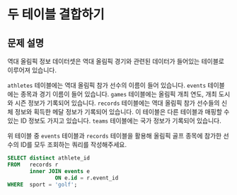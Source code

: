 # 두 테이블 결합하기

## **문제 설명**

역대 올림픽 정보 데이터셋은 역대 올림픽 경기와 관련된 데이터가 들어있는 테이블로 이루어져 있습니다.

`athletes` 테이블에는 역대 올림픽 참가 선수의 이름이 들어 있습니다. `events` 테이블에는 종목과 경기 이름이 들어 있습니다. `games` 테이블에는 올림픽 개최 연도, 개최 도시와 시즌 정보가 기록되어 있습니다. `records` 테이블에는 역대 올림픽 참가 선수들의 신체 정보와 획득한 메달 정보가 기록되어 있습니다. 이 테이블은 다른 테이블과 매핑할 수 있는 ID 정보도 가지고 있습니다. `teams` 테이블에는 국가 정보가 기록되어 있습니다.

위 테이블 중 `events` 테이블과 `records` 테이블을 활용해 올림픽 골프 종목에 참가한 선수의 ID를 모두 조회하는 쿼리를 작성해주세요.

```sql
SELECT distinct athlete_id
FROM   records r
       inner JOIN events e
               ON e.id = r.event_id
WHERE  sport = 'golf';
```